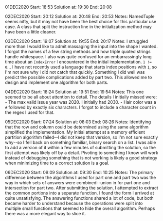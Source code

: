 01DEC2020
Start: 18:53
Solution at: 19:30
End: 20:08

02DEC2020
Start: 20:12
Solution at: 20:48
End: 20:53
Notes: NamedTuple seems nifty, but it may not have been the best choice for this particular use case. A class that split the instruction line in the initialization method may have been a little cleaner.

03DEC2020
Start: 19:07
Solution at: 19:55
End: 20:17
Notes: I struggled more than I would like to admit massaging the input into the shape I wanted. I forgot the names of a few string methods and how triple quoted strings handle whitespace. I also was quite confused for an embarrassingly long time about an `IndexError` I encountered in the initial implementation. `1 != 0`... I have not recently used a language that starts index positions with `1`, so I'm not sure why I did not catch that quickly. Something I did well was predict the possible complications added by part two. This allowed me to design and implement one algorithm for both parts.

04DEC2020
Start: 18:24
Solution at: 19:51
End: 19:54
Notes: This one seemed to be all about attention to detail. The details I initially missed were:
    - The max valid issue year was 2020. I initially had 2030.
    - Hair color was a `#` followed by exactly six characters. I forgot to include a character count in the regex I used for that.

05DEC2020
Start: 07:24
Solution at: 08:03
End: 08:26
Notes: Identifying that the row and column could be determined using the same algorithm simplified the implementation. My initial attempt at a memory efficient partition algorithm failed--I did not keep that version, so I'm not sure exactly why--so I fell back on something familiar, binary search on a list. I was able to add a version of it within a few minutes of submitting the solution, so the first attempt was likely off by a detail. Pivoting to something I know will work instead of debugging something that is not working is likely a good strategy when minimizing time to a correct solution is a goal.

06DEC2020
Start: 09:09
Solution at: 09:30
End: 10:25
Notes: The primary difference between the algorithms I used for part one and part two was the way in which sets of answers were combined--union in for part one and intersection for part two. After submitting the solution, I attempted to extract the common portions into a separate function. I found the form I arrived at quite unsatisfying. The answering functions shared a lot of code, but both became harder to understand because the operations were split into multiple small functions that seemed to hide the overall algorithm. Perhaps there was a more elegant way to slice it.